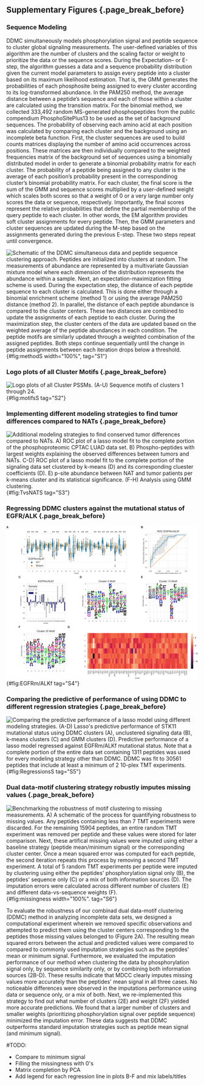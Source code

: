 ## Supplementary Figures {.page_break_before}

### Sequence Modeling

DDMC simultaneously models phosphorylation signal and peptide sequence to cluster global signaling measurements. The user-defined variables of this algorithm are the number of clusters and the scaling factor or weight to prioritize the data or the sequence scores. During the Expectation– or E-step, the algorithm guesses a data and a sequence probability distribution given the current model parameters to assign every peptide into a cluster based on its maximum likelihood estimation. That is, the GMM generates the probabilities of each phosphosite being assigned to every cluster according to its log-transformed abundance. In the PAM250 method, the average distance between a peptide’s sequence and each of those within a cluster are calculated using the transition matrix. For the binomial method, we collected 333,492 random MS-generated phosphopeptides from the public compendium PhosphoSitePlus13 to be used as the set of background sequences. The probability of observing each amino acid at each position was calculated by comparing each cluster and the background using an incomplete beta function. First, the cluster sequences are used to build counts matrices displaying the number of amino acid occurrences across positions. These matrices are then individually compared to the weighted frequencies matrix of the background set of sequences using a binomially distributed model in order to generate a binomial probability matrix for each cluster. The probability of a peptide being assigned to any cluster is the average of each position’s probability present in the correspondinog cluster’s binomial probability matrix. For each cluster, the final score is the sum of the GMM and sequence scores multiplied by a user-defined weight which scales both scores so that a weight of 0 or a very large number only scores the data or sequence, respectively. Importantly, the final scores represent the relative probabilities that define the partial membership of the query peptide to each cluster. In other words, the EM algorithm provides soft cluster assignments for every peptide. Then, the GMM parameters and cluster sequences are updated during the M-step based on the assignments generated during the previous E-step. These two steps repeat until convergence.

![**Schematic of the DDMC simultaneous data and peptide sequence clustering approach.** Peptides are initialized into clusters at random. The measurements of abundance are represented by a multivariate Gaussian mixture model where each dimension of the distribution represents the abundance within a sample. Next, an expectation-maximization fitting scheme is used. During the expectation step, the distance of each peptide sequence to each cluster is calculated. This is done either through a binomial enrichment scheme (method 1) or using the average PAM250 distance (method 2). In parallel, the distance of each peptide abundance is compared to the cluster centers. These two distances are combined to update the assignments of each peptide to each cluster. During the maximization step, the cluster centers of the data are updated based on the weighted average of the peptide abundances in each condition. The peptide motifs are similarly updated through a weighted combination of the assigned peptides. Both steps continue sequentially until the change in peptide assignments between each iteration drops below a threshold.](EM_diagram.svg){#fig:methodS width="100%", tag="S1"}

### Logo plots of all Cluster Motifs {.page_break_before}

![**Logo plots of all Cluster PSSMs.** (A-U) Sequence motifs of clusters 1 through 24.](figureMS2.svg){#fig:motifsS tag="S2"}

### Implementing different modeling strategies to find tumor differences compared to NATs {.page_break_before}

![**Additional modeling strategies to find conserved tumor differences compared to NATs.** A) ROC plot of a lasso model fit to the complete portion of the phosphoproteomic CPTAC LUAD data set. B) Phospho-peptides with largest weights explaining the observed differences between tumors and NATs. C-D) ROC plot of a lasso model fit to the complete portion of the signaling data set clustered by k-means (D) and its corresponding cluester coefficients (D). E) p-site abundance between NAT and tumor patients per k-means cluster and its statistical significance. (F-H) Analysis using GMM clustering.](figureMS3.svg){#fig:TvsNATS tag="S3"}

### Regressing DDMC clusters against the mutational status of EGFR/ALK {.page_break_before}

![**Prediction of patient samples harboring EGFR mutations or ALK fusions (EGFRm/ALKf).** A) Phosphorylation signal of DDMC clusters grouped by EGFRm/ALKf mutantants and WT samples. Its statistical significance is indicated on the top part of the plot via a series of Mann Whitney rank test. B) ROC plot of the lasso model fit to the DDMC clusters. (D-G) Logo plots of the sequence motifs for clusters 2, 13, 20, and 23. H) Prediction of upstream kinases corresponding to the aforementioned clusters.](figureMS4.svg){#fig:EGFRm/ALKf tag="S4"}

### Comparing the predictive of performance of using DDMC to different regression strategies {.page_break_before}

![**Comparing the predictive performance of a lasso model using different modeling strategies.** (A-D) Lasso's predictive performance of STK11 mutational status using DDMC clusters (A), unclustered signaling data (B), k-means clusters (C) and GMM clusters (D). Predictive performance of a lasso model regressed against EGFRm/ALKf mutational status. Note that a complete portion of the entire data set containing 1311 peptides was used for every modeling strategy other than DDMC. DDMC was fit to 30561 peptides that include at least a minimum of 2 10-plex TMT experiments.](figureMS5.svg){#fig:RegressionsS tag="S5"}

### Dual data-motif clustering strategy robustly imputes missing values {.page_break_before}

![**Benchmarking the robustness of motif clustering to missing measurements.** A) A schematic of the process for quantifying robustness to missing values. Any peptides containing less than 7 TMT experiments were discarded. For the remaining 15904 peptides, an entire random TMT experiment was removed per peptide and these values were stored for later comparison. Next, these artifical missing values were imputed using either a baseline strategy (peptide mean/minimum signal) or the corresponding cluster center. Once a mean squared error was computed for each peptide, the second iteration repeats this process by removing a second TMT experiment. A total of 5 random TMT experiments per peptide were imputed by clustering using either the peptides' phosphorylation signal only (B), the peptides' sequence only (C) or a mix of both information sources (D). The imputation errors were calculated across different number of clusters (E) and different data-vs-sequence weights (F).](figureMS6.svg){#fig:missingness width="100%". tag="S6"}

To evaluate the robustness of our combinad dual data-motif clustering (DDMC) method in analyzing incomplete data sets, we designed a computational experiment wherein we removed specific observations and attempted to predict them using the cluster centers corresponding to the peptides those missing values belonged to (Figure 2A). The resulting mean squared errors between the actual and predicted values were compared to compared to commonly used imputation strategies such as the peptides' mean or minimum signal. Furthermore, we evaluated the imputation performance of our method when clustering the data by phosphorylation signal only, by sequence similarity only, or by combining both information sources (2B-D). These results indicate that MDCC clearly imputes missing values more accurately than the peptides' mean signal in all three cases. No noticeable differences were observed in the imputations performance using data or sequence only, or a mix of both. Next, we re-implemented this strategy to find out what number of clusters (2E) and weight (2F) yielded more accurate predictions. We found that a larger number of clusters and smaller weights (prioritizing phosphorylation signal over peptide sequence) minimized the imputation error. These data suggests that DDMC outperforms standard imputation strategies such as peptide mean signal (and minimum signal).

#TODO: 
- Compare to minimum signal
- Filling the missingness with 0's
- Matrix completion by PCA
- Add legend for each regression line in plots B-F and mix labels/titles